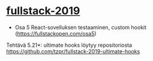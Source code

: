 # [fullstack-2019](https://fullstackopen.com/about)


- Osa 5 React-sovelluksen testaaminen, custom hookit (https://fullstackopen.com/osa5)
 
Tehtävä 5.21*: ultimate hooks löytyy repositoriosta https://github.com/tzpr/fullstack-2019-ultimate-hooks
